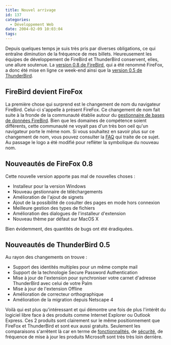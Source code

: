 ```yaml
---
title: Nouvel arrivage
id: 137
categories:
  - Développement Web
date: 2004-02-09 10:03:04
tags:
---
```


Depuis quelques temps je suis très pris par diverses obligations, ce qui entraîne diminution de la fréquence de mes billets. Heureusement les équipes de développement de FireBird et ThunderBird conservent, elles, une allure soutenue. La [version 0.8 de FireBird](http://www.mozillazine.org/talkback.html?article=4278 "Mozilla Firebird Renamed Firefox, Version 0.8 Released"), qui a été renommé FireFox, a donc été mise en ligne ce week-end ainsi que la [version 0.5 de ThunderBird](http://www.mozillazine.org/talkback.html?article=4277 "Mozilla Thunderbird 0.5 Released").

## FireBird devient FireFox

La première chose qui surprend est le changement de nom du navigateur FireBird. Celui-ci s'appelle à présent FireFox. Ce changement de nom fait suite à la fronde de la communauté établie autour du [gestionnaire de bases de données FireBird](http://www.firebirdsql.org/ "Firebird&#8482; - Relational Database for the New Millennium"). Bien que les domaines de compétence soient différents, cette communauté ne voyait pas d'un très bon oeil qu'un navigateur porte le même nom. Si vous souhaitez en savoir plus sur ce changement de nom, vous pouvez consulter la [FAQ](http://www.mozilla.org/projects/firefox/firefox-name-faq.html "Mozilla Firefox - Brand Name FAQ") qui traite de ce sujet. Au passage le logo a été modifié pour reflèter la symbolique du nouveau nom.

## Nouveautés de FireFox 0.8

Cette nouvelle version apporte pas mal de nouvelles choses :

*   Installeur pour la version Windows
*   Nouveau gestionnaire de téléchargements
*   Amélioration de l'ajout de signets
*   Ajout de la possibilité de cosulter des pages en mode hors connexion
*   Meilleure gestion des types de fichiers
*   Amélioration des dialogues de l'installeur d'extension
*   Nouveau thème par défaut sur MacOS X 

Bien évidemment, des quantités de bugs ont été éradiquées.

## Nouveautés de ThunderBird 0.5

Au rayon des changements on trouve :

*   Support des identités multiples pour un même compte mail
*   Support de la technologie Secure Password Authentication
*   Mise à jour de l'extension pour synchroniser votre carnet d'adresse ThunderBird avec celui de votre Palm
*   Mise à jour de l'extension Offline
*   Amélioration de correcteur orthographique
*   Amélioration de la migration depuis Netscape 4 

Voilà qui est plus qu'intéressant et qui démontre une fois de plus l'intérêt du logiciel libre face à des produits comme Internet Explorer ou Outlook Express. Ces 2 produits sont clairement sur le même positionnement que FireFox et ThunderBird et sont eux aussi gratuits. Seulement les comparaisons s'arrêtent là car en terme de [fonctionnalités](http://emmanuel.clement.free.fr/navigateurs/comparatif.htm "Comparatif Internet Explorer / Mozilla FireBird"), de [sécurité](http://www.guninski.com/browsers.html "Internet Explorer security - Georgi Guninski Security Research"), de fréquence de mise à jour les produits Microsoft sont très très loin derrière.